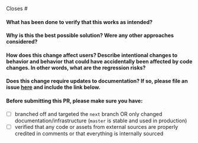 Closes #

#### What has been done to verify that this works as intended?

#### Why is this the best possible solution? Were any other approaches considered?

#### How does this change affect users? Describe intentional changes to behavior and behavior that could have accidentally been affected by code changes. In other words, what are the regression risks?

#### Does this change require updates to documentation? If so, please file an issue [here](https://github.com/getodk/docs/issues/new) and include the link below.

#### Before submitting this PR, please make sure you have:

- [ ] branched off and targeted the `next` branch OR only changed documentation/infrastructure (`master` is stable and used in production)
- [ ] verified that any code or assets from external sources are properly credited in comments or that everything is internally sourced
